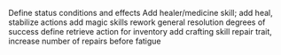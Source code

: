Define status conditions and effects
Add healer/medicine skill; add heal, stabilize actions
add magic skills
rework general resolution degrees of success
define retrieve action for inventory
add crafting skill
repair trait, increase number of repairs before fatigue